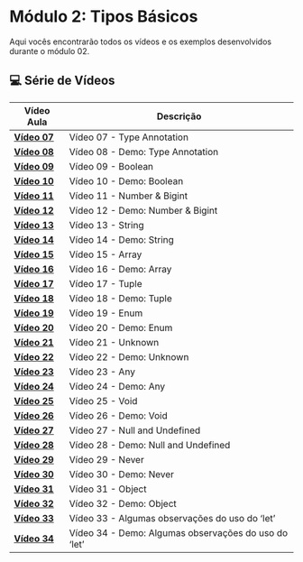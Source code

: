# Módulo 2: Tipos Básicos  

Aqui vocês encontrarão todos os vídeos e os exemplos desenvolvidos durante o módulo 02.

## 💻 Série de Vídeos

| Vídeo Aula | Descrição |
|---|---|
| **[Vídeo 07](https://youtu.be/ocjS96i27zk)** | Vídeo 07 - Type Annotation |
| **[Vídeo 08](https://youtu.be/BmLMwwWNblI)** | Vídeo 08 - Demo: Type Annotation |
| **[Vídeo 09](https://youtu.be/y6dgaE-cPhc)** | Vídeo 09 - Boolean |
| **[Vídeo 10]()** | Vídeo 10 - Demo: Boolean |
| **[Vídeo 11]()** | Vídeo 11 - Number & Bigint |
| **[Vídeo 12]()** | Vídeo 12 - Demo: Number & Bigint |
| **[Vídeo 13]()** | Vídeo 13 - String |
| **[Vídeo 14]()** | Vídeo 14 - Demo: String |
| **[Vídeo 15]()** | Vídeo 15 - Array |
| **[Vídeo 16]()** | Vídeo 16 - Demo: Array |
| **[Vídeo 17]()** | Vídeo 17 - Tuple |
| **[Vídeo 18]()** | Vídeo 18 - Demo: Tuple |
| **[Vídeo 19]()** | Vídeo 19 - Enum |
| **[Vídeo 20]()** | Vídeo 20 - Demo: Enum |
| **[Vídeo 21]()** | Vídeo 21 - Unknown |
| **[Vídeo 22]()** | Vídeo 22 - Demo: Unknown |
| **[Vídeo 23]()** | Vídeo 23 - Any |
| **[Vídeo 24]()** | Vídeo 24 - Demo: Any |
| **[Vídeo 25]()** | Vídeo 25 - Void |
| **[Vídeo 26]()** | Vídeo 26 - Demo: Void |
| **[Vídeo 27]()** | Vídeo 27 - Null and Undefined |
| **[Vídeo 28]()** | Vídeo 28 - Demo: Null and Undefined |
| **[Vídeo 29]()** | Vídeo 29 - Never |
| **[Vídeo 30]()** | Vídeo 30 - Demo: Never |
| **[Vídeo 31]()** | Vídeo 31 - Object |
| **[Vídeo 32]()** | Vídeo 32 - Demo: Object |
| **[Vídeo 33]()** | Vídeo 33 - Algumas observações do uso do ‘let’ |
| **[Vídeo 34]()** | Vídeo 34 - Demo: Algumas observações do uso do ‘let’ |
 